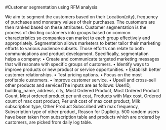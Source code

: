#Customer segmentation using RFM analysis


We aim to segment the customers based on their Location(city), frequency of purchases and monetary values of their purchases. The customers are then ranked based on these attributes. Customer segmentation is the process of dividing customers into groups based on common characteristics so companies can market to each group effectively and appropriately. Segmentation allows marketers to better tailor their marketing efforts to various audience subsets. Those efforts can relate to both communications and product development. Specifically, segmentation helps a company: 
• Create and communicate targeted marketing messages that will resonate with specific groups of customers. 
• Identify ways to improve products or new product or service opportunities. 
• Establish better customer relationships. 
• Test pricing options. 
• Focus on the most profitable customers. 
• Improve customer service. 
• Upsell and cross-sell other products and servicesThe inputs are as follows: UserID, building_name, address, city, Most Ordered Product, Most Ordered Product Count, Most ordered product per unit cost, Products with Max cost, Ordered count of max cost product, Per unit cost of max cost product, Milk subscription type, Other Product Subscribed with max frequency, Subscription type of other product, Reason for Duplicity.
500 random users have been taken from subscription table and products which are ordered by customers, are picked from daily log table.
